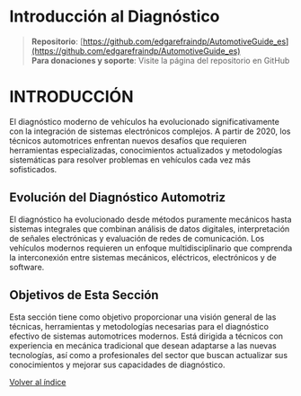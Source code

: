 # Introducción al Diagnóstico

> **Repositorio**: [https://github.com/edgarefraindp/AutomotiveGuide_es](https://github.com/edgarefraindp/AutomotiveGuide_es)  
> **Para donaciones y soporte**: Visite la página del repositorio en GitHub

# INTRODUCCIÓN

El diagnóstico moderno de vehículos ha evolucionado significativamente con la integración de sistemas electrónicos complejos. A partir de 2020, los técnicos automotrices enfrentan nuevos desafíos que requieren herramientas especializadas, conocimientos actualizados y metodologías sistemáticas para resolver problemas en vehículos cada vez más sofisticados.

## Evolución del Diagnóstico Automotriz

El diagnóstico ha evolucionado desde métodos puramente mecánicos hasta sistemas integrales que combinan análisis de datos digitales, interpretación de señales electrónicas y evaluación de redes de comunicación. Los vehículos modernos requieren un enfoque multidisciplinario que comprenda la interconexión entre sistemas mecánicos, eléctricos, electrónicos y de software.

## Objetivos de Esta Sección

Esta sección tiene como objetivo proporcionar una visión general de las técnicas, herramientas y metodologías necesarias para el diagnóstico efectivo de sistemas automotrices modernos. Está dirigida a técnicos con experiencia en mecánica tradicional que desean adaptarse a las nuevas tecnologías, así como a profesionales del sector que buscan actualizar sus conocimientos y mejorar sus capacidades de diagnóstico.

[Volver al índice](README.md)